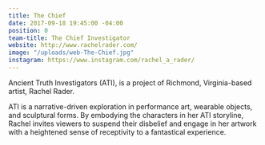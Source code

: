 ```yaml
---
title: The Chief
date: 2017-09-18 19:45:00 -04:00
position: 0
team-title: The Chief Investigator
website: http://www.rachelrader.com/
image: "/uploads/web-The-Chief.jpg"
instagram: https://www.instagram.com/rachel_a_rader/
---
```


Ancient Truth Investigators (ATI), is a project of Richmond, Virginia-based artist, Rachel Rader. 

ATI is a narrative-driven exploration in performance art, wearable objects, and sculptural forms. By embodying the characters in her ATI storyline, Rachel invites viewers to suspend their disbelief and engage in her artwork with a heightened sense of receptivity to a fantastical experience.